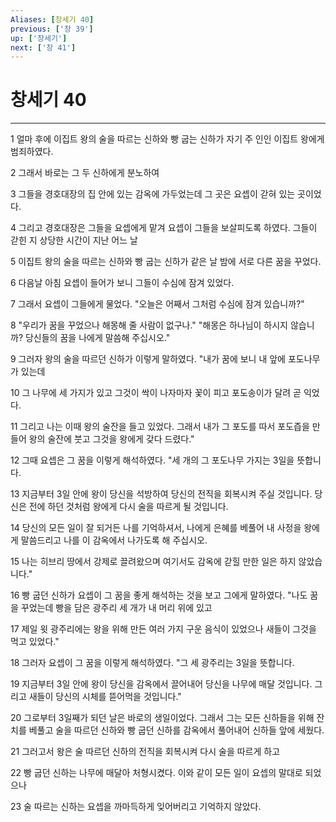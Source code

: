 ```yaml
---
Aliases: [창세기 40]
previous: ['창 39']
up: ['창세기']
next: ['창 41']
---
```

# 창세기 40

***


1 얼마 후에 이집트 왕의 술을 따르는 신하와 빵 굽는 신하가 자기 주 인인 이집트 왕에게 범죄하였다. 

2 그래서 바로는 그 두 신하에게 분노하여 

3 그들을 경호대장의 집 안에 있는 감옥에 가두었는데 그 곳은 요셉이 갇혀 있는 곳이었다. 

4 그리고 경호대장은 그들을 요셉에게 맡겨 요셉이 그들을 보살피도록 하였다. 그들이 갇힌 지 상당한 시간이 지난 어느 날 

5 이집트 왕의 술을 따르는 신하와 빵 굽는 신하가 같은 날 밤에 서로 다른 꿈을 꾸었다. 

6 다음날 아침 요셉이 들어가 보니 그들이 수심에 잠겨 있었다. 

7 그래서 요셉이 그들에게 물었다. "오늘은 어째서 그처럼 수심에 잠겨 있습니까?" 

8 "우리가 꿈을 꾸었으나 해몽해 줄 사람이 없구나." "해몽은 하나님이 하시지 않습니까? 당신들의 꿈을 나에게 말씀해 주십시오." 

9 그러자 왕의 술을 따르던 신하가 이렇게 말하였다. "내가 꿈에 보니 내 앞에 포도나무가 있는데 

10 그 나무에 세 가지가 있고 그것이 싹이 나자마자 꽃이 피고 포도송이가 달려 곧 익었다. 

11 그리고 나는 이때 왕의 술잔을 들고 있었다. 그래서 내가 그 포도를 따서 포도즙을 만들어 왕의 술잔에 붓고 그것을 왕에게 갖다 드렸다." 

12 그때 요셉은 그 꿈을 이렇게 해석하였다. "세 개의 그 포도나무 가지는 3일을 뜻합니다. 

13 지금부터 3일 안에 왕이 당신을 석방하여 당신의 전직을 회복시켜 주실 것입니다. 당신은 전에 하던 것처럼 왕에게 다시 술을 따르게 될 것입니다. 

14 당신의 모든 일이 잘 되거든 나를 기억하셔서, 나에게 은혜를 베풀어 내 사정을 왕에게 말씀드리고 나를 이 감옥에서 나가도록 해 주십시오. 

15 나는 히브리 땅에서 강제로 끌려왔으며 여기서도 감옥에 갇힐 만한 일은 하지 않았습니다." 

16 빵 굽던 신하가 요셉이 그 꿈을 좋게 해석하는 것을 보고 그에게 말하였다. "나도 꿈을 꾸었는데 빵을 담은 광주리 세 개가 내 머리 위에 있고 

17 제일 윗 광주리에는 왕을 위해 만든 여러 가지 구운 음식이 있었으나 새들이 그것을 먹고 있었다." 

18 그러자 요셉이 그 꿈을 이렇게 해석하였다. "그 세 광주리는 3일을 뜻합니다. 

19 지금부터 3일 안에 왕이 당신을 감옥에서 끌어내어 당신을 나무에 매달 것입니다. 그리고 새들이 당신의 시체를 뜯어먹을 것입니다." 

20 그로부터 3일째가 되던 날은 바로의 생일이었다. 그래서 그는 모든 신하들을 위해 잔치를 베풀고 술을 따르던 신하와 빵 굽던 신하를 감옥에서 풀어내어 신하들 앞에 세웠다. 

21 그러고서 왕은 술 따르던 신하의 전직을 회복시켜 다시 술을 따르게 하고 

22 빵 굽던 신하는 나무에 매달아 처형시켰다. 이와 같이 모든 일이 요셉의 말대로 되었으나 

23 술 따르는 신하는 요셉을 까마득하게 잊어버리고 기억하지 않았다.
